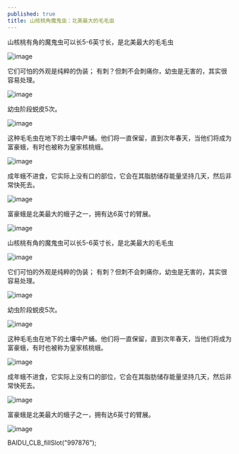 ```yaml
---
published: true
title: 山核桃角魔鬼虫：北美最大的毛毛虫
---
```



 山核桃有角的魔鬼虫可以长5-6英寸长，是北美最大的毛毛虫 

![image](http://file.kanxinqi.com/image/2015/0831/1441003776.jpg)

 它们可怕的外观是纯粹的伪装； 有刺？但刺不会刺痛你，幼虫是无害的，其实很容易处理。 

![image](http://file.kanxinqi.com/image/2015/0831/1441003777.jpg)

 幼虫阶段蜕皮5次。 

![image](http://file.kanxinqi.com/image/2015/0831/1441003778.jpg)

 这种毛毛虫在地下的土壤中产蛹。他们将一直保留，直到次年春天，当他们将成为富豪蛾，有时也被称为皇家核桃蛾。 

![image](http://file.kanxinqi.com/image/2015/0831/1441003779.jpg)

 成年蛾不进食，它实际上没有口的部位，它会在其脂肪储存能量坚持几天，然后非常快死去。 

![image](http://file.kanxinqi.com/image/2015/0831/1441003780.jpg)

 富豪蛾是北美最大的蛾子之一，拥有达6英寸的臂展。 

![image](http://file.kanxinqi.com/image/2015/0831/1441003781.jpg)

 山核桃有角的魔鬼虫可以长5-6英寸长，是北美最大的毛毛虫 

![image](http://file.kanxinqi.com/image/2015/0831/1441003776.jpg)

 它们可怕的外观是纯粹的伪装； 有刺？但刺不会刺痛你，幼虫是无害的，其实很容易处理。 

![image](http://file.kanxinqi.com/image/2015/0831/1441003777.jpg)

 幼虫阶段蜕皮5次。 

![image](http://file.kanxinqi.com/image/2015/0831/1441003778.jpg)

 这种毛毛虫在地下的土壤中产蛹。他们将一直保留，直到次年春天，当他们将成为富豪蛾，有时也被称为皇家核桃蛾。 

![image](http://file.kanxinqi.com/image/2015/0831/1441003779.jpg)

 成年蛾不进食，它实际上没有口的部位，它会在其脂肪储存能量坚持几天，然后非常快死去。 

![image](http://file.kanxinqi.com/image/2015/0831/1441003780.jpg)

 富豪蛾是北美最大的蛾子之一，拥有达6英寸的臂展。 

![image](http://file.kanxinqi.com/image/2015/0831/1441003781.jpg)

BAIDU_CLB_fillSlot("997876");
